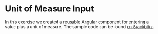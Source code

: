 # Unit of Measure Input

In this exercise we created a reusable Angular component for entering a value plus a unit of measure. The sample code can be found [on Stackblitz](https://stackblitz.com/edit/angular-uom-input).
